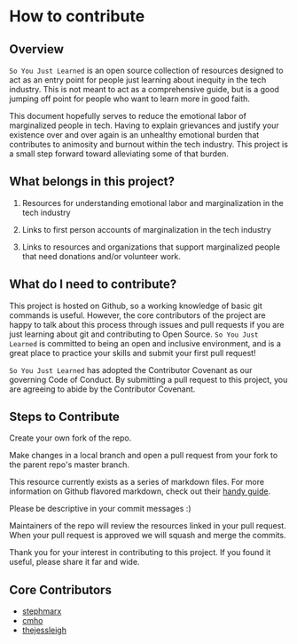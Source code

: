 # How to contribute

## Overview

`So You Just Learned` is an open source collection of resources designed to act as an entry point for people just learning about inequity in the tech industry. This is not meant to act as a comprehensive guide, but is a good jumping off point for people who want to learn more in good faith.

This document hopefully serves to reduce the emotional labor of marginalized people in tech. Having to explain grievances and justify your existence over and over again is an unhealthy emotional burden that contributes to animosity and burnout within the tech industry. This project is a small step forward toward alleviating some of that burden.

## What belongs in this project?

1. Resources for understanding emotional labor and marginalization in the tech industry

2. Links to first person accounts of marginalization in the tech industry

3. Links to resources and organizations that support marginalized people that need donations and/or volunteer work.

## What do I need to contribute?

This project is hosted on Github, so a working knowledge of basic git commands is useful. However, the core contributors of the project are happy to talk about this process through issues and pull requests if you are just learning about git and contributing to Open Source. `So You Just Learned` is committed to being an open and inclusive environment, and is a great place to practice your skills and submit your first pull request!

`So You Just Learned` has adopted the Contributor Covenant as our governing Code of Conduct. By submitting a pull request to this project, you are agreeing to abide by the Contributor Covenant.

## Steps to Contribute

Create your own fork of the repo.

Make changes in a local branch and open a pull request from your fork to the parent repo's master branch.

This resource currently exists as a series of markdown files. For more information on Github flavored markdown, check out their [handy guide](https://guides.github.com/features/mastering-markdown/).

Please be descriptive in your commit messages :)

Maintainers of the repo will review the resources linked in your pull request. When your pull request is approved we will squash and merge the commits.

Thank you for your interest in contributing to this project. If you found it useful, please share it far and wide. 

## Core Contributors

- [stephmarx](https://github.com/stephmarx)
- [cmho](https://github.com/cmho)
- [thejessleigh](https://github.com/thejessleigh)
